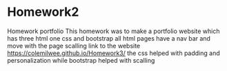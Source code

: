 # Homework2
Homework portfolio
This homework was to make a portfolio website which has three html one css and bootstrap 
all html pages have a nav bar and move with the page scalling 
link to the website https://colemilwee.github.io/Homework3/
the css helped with padding and personalization while bootstrap helped with scalling 
